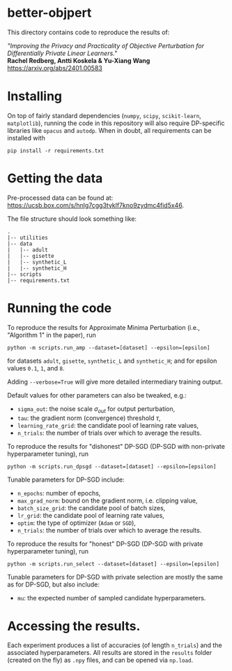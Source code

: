 # better-objpert
This directory contains code to reproduce the results of:

*"Improving the Privacy and Practicality of Objective Perturbation for Differentially Private Linear Learners."*\
**Rachel Redberg, Antti Koskela & Yu-Xiang Wang**\
https://arxiv.org/abs/2401.00583

# Installing
On top of fairly standard dependencies (`numpy`, `scipy`, `scikit-learn`, `matplotlib`), running the code in this repository will also require DP-specific libraries like `opacus` and `autodp`. When in doubt, all requirements can be installed with

`pip install -r requirements.txt`

# Getting the data

Pre-processed data can be found at: https://ucsb.box.com/s/hnlg7cgg3tyklf7kno9zydmc4fid5x46.

The file structure should look something like:

```
.
|-- utilities
|-- data
|   |-- adult
|   |-- gisette
|   |-- synthetic_L
|   |-- synthetic_H
|-- scripts
|-- requirements.txt
```


# Running the code

To reproduce the results for Approximate Minima Perturbation (i.e., "Algorithm 1" in the paper), run

`python -m scripts.run_amp --dataset=[dataset] --epsilon=[epsilon]`

for datasets `adult`, `gisette`, `synthetic_L` and `synthetic_H`; and for epsilon values `0.1`, `1`, and `8`.

Adding `--verbose=True` will give more detailed intermediary training output.

Default values for other parameters can also be tweaked, e.g.:

* `sigma_out`: the noise scale $\sigma_{out}$ for output perturbation,
* `tau`: the gradient norm (convergence) threshold $\tau$,
* `learning_rate_grid`: the candidate pool of learning rate values,
* `n_trials`: the number of trials over which to average the results.

To reproduce the results for "dishonest" DP-SGD (DP-SGD with non-private hyperparameter tuning), run

`python -m scripts.run_dpsgd --dataset=[dataset] --epsilon=[epsilon]`

Tunable parameters for DP-SGD include:

* `n_epochs`: number of epochs,
* `max_grad_norm`: bound on the gradient norm, i.e. clipping value,
* `batch_size_grid`: the candidate pool of batch sizes,
* `lr_grid`: the candidate pool of learning rate values,
* `optim`: the type of optimizer (`Adam` or `SGD`),
* `n_trials`: the number of trials over which to average the results.

To reproduce the results for "honest" DP-SGD (DP-SGD with private hyperparameter tuning), run

`python -m scripts.run_select --dataset=[dataset] --epsilon=[epsilon]`

Tunable parameters for DP-SGD with private selection are mostly the same as for DP-SGD, but also include:

* `mu`: the expected number of sampled candidate hyperparameters.

# Accessing the results.

Each experiment produces a list of accuracies (of length `n_trials`) and the associated hyperparameters. All results are stored in the `results` folder (created on the fly) as `.npy` files, and can be opened via `np.load`.

